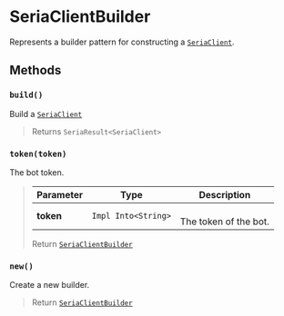 # SeriaClientBuilder

Represents a builder pattern for constructing a [`SeriaClient`](SeriaClient.md).

## Methods

### `build()`

Build a [`SeriaClient`](SeriaClient.md)

> Returns `SeriaResult<SeriaClient>`

### `token(token)`

The bot token.

> | Parameter | Type | Description |
> |---|---|---|
> **token** | `Impl Into<String>` | <br>The token of the bot.
>
> Return [`SeriaClientBuilder`](SeriaClientBuilder.md)

### `new()`

Create a new builder.

> Return [`SeriaClientBuilder`](SeriaClientBuilder.md)
